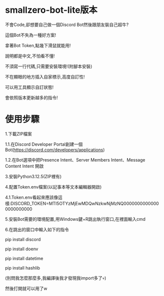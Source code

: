 # smallzero-bot-lite版本

不會Code,卻想要自己做一個Discord Bot然後跟朋友裝自己超牛?

這個Bot不失為一種好方案!

拿著Bot Token,點幾下滑鼠就能用!

說明都是中文,不怕看不懂!

不須寫一行代碼,只需要安裝環境!(附腳本安裝)

不在顯眼的地方插入自家標示,高度自訂性!

可以用工具顯示自訂狀態!

會依照版本更新越多的指令!


# 使用步驟
1.下載ZIP檔案

1.1.在Discord Developer Portal創建一個Bot(https://discord.com/developers/applications)

1.2.在Bot選項中把Presence Intent、Server Members Intent、Message Content Intent 開啟

3.安裝Python3.12.5(ZIP裡有)

4.配置Token.env檔案(以記事本等文本編輯器開啟)

4.1.Token.env看起來應該像這樣:DISCORD_TOKEN=MTI5OTYzMjEwMDQwNzkwNjMzNQ00000000000000000000000

5.安裝Bot需要的環境配置,用Windows鍵+R跳出執行窗口,在裡面輸入cmd

6.在跳出的窗口中輸入如下的指令

pip install discord

pip install doenv

pip install datetime

pip install hashlib

(別問我怎麼那麼多,我編譯後我才發現我import多了💀)


然後打開就可以用了w
